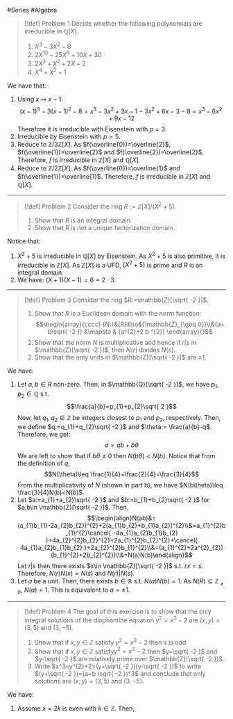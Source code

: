 #Series #Algebra 

> [!def] Problem 1
> Decide whether the following polynomials are irreducible in $\mathbb{Q}[X]$.
> 1. $X^{3}-3X^{2}-8$
> 2. $2X^{10}-25X^3+10X+30$
> 3. $2X^3+X^2+2X+2$
> 4. $X^4+X^2+1$

We have that:
1. Using $x\mapsto x-1$: $$(x-1)^{3}-3(x-1)^{2}-8=x^{3}-3x^{2}+3x-1-3x^{2}+6x-3-8=x^{3}-6x^{2}+9x-12$$Therefore it is irreducible with Eisenstein with $p=3$.
2. Irreducible by Eisenstein with $p=5$.
3. Reduce to $\mathbb{Z} /3\mathbb{Z}[X]$. As $f(\overline{0})=\overline{2}$, $f(\overline{1})=\overline{2}$ and $f(\overline{2})=\overline{2}$. Therefore, $f$ is irreducible in $\mathbb{Z}[X]$ and $\mathbb{Q}[X]$.
4. Reduce to $\mathbb{Z} /2\mathbb{Z}[X]$. As $f(\overline{0})=\overline{1}$ and $f(\overline{1})=\overline{1}$. Therefore, $f$ is irreducible in $\mathbb{Z}[X]$ and $\mathbb{Q}[X]$.
---
> [!def] Problem 2
> Consider the ring $R:=\mathbb{Z}[X] / (X^{2}+5)$.
> 1. Show that $R$ is an integral domain.
> 2. Show that $R$ is not a unique factorization domain.

Notice that:
1. $X^{2}+5$ is irreducible in $\mathbb{Q}[X]$ by Eisenstein. As $X^{2}+5$ is also primitive, it is irreducible in $\mathbb{Z}[X]$. As $\mathbb{Z}[X]$ is a UFD, $(X^{2}+5)$ is prime and $R$ is an integral domain.
2. We have: $(X+1)(X-1)=6=2\cdot{3}$.
---
> [!def] Problem 3
> Consider the ring $R:=\mathbb{Z}[\sqrt{ -2 }]$.
> 1. Show that $R$ is a Euclidean domain with the norm function: $$\begin{array}{cccc} {N:}&{R}&\to&{\mathbb{Z}_{\geq 0}}\\&{a+ b\sqrt{ -2 }} &\mapsto & {a^{2}+2 b ^{2}} \end{array}{}$$
> 2. Show that the norm $N$ is multiplicative and hence if $r|s$ in $\mathbb{Z}[\sqrt{ -2 }]$, then $N(r)$ divides $N(s)$.
> 3. Show that the only units in $\mathbb{Z}[\sqrt{ -2 }]$ are $\pm 1$.

We have:
1. Let $a,b\in R$ non-zero. Then, in $\mathbb{Q}[\sqrt{ -2 }]$, we have $p_{1},p_{2}\in \mathbb{Q}$ s.t.  $$\frac{a}{b}=p_{1}+p_{2}\sqrt{ 2 }$$Now, let $q_{1},q_{2}\in \mathbb{Z}$ be integers closest to $p_{1}$ and $p_{2}$, respectively. Then, we define $q:=q_{1}+q_{2}\sqrt{ -2 }$ and $\theta:= \frac{a}{b}-q$. Therefore, we get: $$a=qb+b\theta$$We are left to show that if $b\theta\neq0$ then $N(b\theta)<N(b)$. Notice that from the definition of $q$, $$N(\theta)\leq \frac{1}{4}+\frac{2}{4}=\frac{3}{4}$$From the multiplicativity of $N$ (shown in part b), we have $N(b\theta)\leq \frac{3}{4}N(b)<N(b)$.
2. Let $a:=a_{1}+a_{2}\sqrt{ -2 }$ and $b:=b_{1}+b_{2}\sqrt{ -2 }$ for $a,b\in \mathbb{Z}[\sqrt{ -2 }]$. Then, $$\begin{align}N(ab)&=(a_{1}b_{1}-2a_{2}b_{2})^{2}+2(a_{1}b_{2}+b_{1}a_{2})^{2}\\&=a_{1}^{2}b_{1}^{2}\cancel{ -4a_{1}a_{2}b_{1}b_{2} }+4a_{2}^{2}b_{2}^{2}+2a_{1}^{2}b_{2}^{2}+\cancel{ 4a_{1}a_{2}b_{1}b_{2} }+2a_{2}^{2}b_{1}^{2}\\&=(a_{1}^{2}+2a^{2}_{2})(b_{1}^{2}+2b_{2}^{2})\\&=N(a)N(b)\end{align}$$Let $r|s$ then there exists $x\in \mathbb{Z}[\sqrt{ -2 }]$ s.t. $rx=s$. Therefore, $N(r)N(x)=N(s)$ and $N(r)|N(s)$.
3. Let $a$ be a unit. Then, there exists $b\in \mathbb{R}$ s.t. $N(a)N(b)=1$. As $N(R)\subseteq\mathbb{Z}_{\geq 0}$, $N(a)=1$.  This is equivalent to $a=\pm 1$.
---
> [!def] Problem 4
> The goal of this exercise is to show that the only integral solutions of the diophantine equation $y^{2}=x^{3}-2$ are $(x,y)=(3,5)$ and $(3,-5)$.
> 1. Show that if $x,y\in \mathbb{Z}$ satisfy $y^{2}=x^{3}-2$ then $x$ is odd.
> 2. Show that if $x,y\in \mathbb{Z}$ satisfy$y^{2}=x^{3}-2$ then $y+\sqrt{ -2 }$ and $y-\sqrt{ -2 }$ are relatively prime over $\mathbb{Z}[\sqrt{ -2 }]$.
> 3. Write $x^3=y^{2}+2=(y+\sqrt{ -2 })(y-\sqrt{ -2 })$ to write $(y+\sqrt{ -2 })=(a+b \sqrt{ -2 })^3$ and conclude that only solutions are $(x,y)=(3,5)$ and $(3,-5)$.

We have:
1. Assume $x=2k$ is even with $k\in\mathbb{Z}$. Then, 
